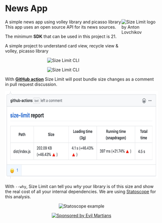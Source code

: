 # News App

<img src="https://ai.github.io/size-limit/logo.svg" align="right"
     alt="Size Limit logo by Anton Lovchikov" width="120" height="178">

A simple news app using volley library and picasso library 
This app uses an open source API for its news sources. 

The minimum **SDK** that can be used in this project is 21.

A simple project to understand card view, recycle view & volley, picasso library

<p align="center">
  <img src=".https://raw.githubusercontent.com/Mehranalam/NewsApp/main/photo5897855993335887852.jpg" alt="Size Limit CLI" width="738">
</p> <p align="center">
  <img src=".https://raw.githubusercontent.com/Mehranalam/NewsApp/main/photo5897855993335887852.jpg" alt="Size Limit CLI" width="738">
</p>

With **[GitHub action]** Size Limit will post bundle size changes as a comment
in pull request discussion.

<p align="center">
<img src="https://raw.githubusercontent.com/andresz1/size-limit-action/master/assets/pr.png"
  alt="Size Limit comment in pull request about bundle size changes"
  width="686" height="289">
</p>

With `--why`, Size Limit can tell you *why* your library is of this size
and show the real cost of all your internal dependencies.
We are using [Statoscope] for this analysis.

<p align="center">
  <img src="./img/why.png" alt="Statoscope example" width="650">
</p>

<p align="center">
  <a href="https://evilmartians.com/?utm_source=size-limit">
    <img src="https://evilmartians.com/badges/sponsored-by-evil-martians.svg"
         alt="Sponsored by Evil Martians" width="236" height="54">
  </a>
</p>

[GitHub action]: https://github.com/andresz1/size-limit-action
[Statoscope]:    https://github.com/statoscope/statoscope
[cult-img]:      http://cultofmartians.com/assets/badges/badge.svg
[cult]:          http://cultofmartians.com/tasks/size-limit-config.html
